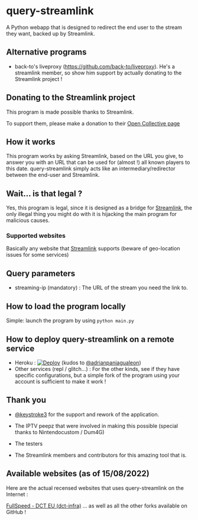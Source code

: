 # query-streamlink

A Python webapp that is designed to redirect the end user to the stream they want, backed up by Streamlink.

## Alternative programs

- back-to's liveproxy (https://github.com/back-to/liveproxy). He's a streamlink member, so show him support by actually donating to the Streamlink project !

## Donating to the Streamlink project

This program is made possible thanks to Streamlink.

To support them, please make a donation to their [Open Collective page](https://opencollective.com/streamlink)

## How it works

This program works by asking Streamlink, based on the URL you give, to answer you with an URL that can be used for (almost !) all known players to this date. 
query-streamlink simply acts like an intermediary/redirector between the end-user and Streamlink.

## Wait... is that legal ?

Yes, this program is legal, since it is designed as a bridge for [Streamlink](https://github.com/streamlink/streamlink), the only illegal thing you might do with it is hijacking the main program for malicious causes.

### Supported websites

Basically any website that [Streamlink](https://streamlink.github.io/plugin_matrix.html) supports (beware of geo-location issues for some services)

## Query parameters

- streaming-ip (mandatory) : The URL of the stream you need the link to.

## How to load the program locally

Simple: launch the program by using ```python main.py```

## How to deploy query-streamlink on a remote service

- Heroku : [![Deploy](https://www.herokucdn.com/deploy/button.svg)](https://dashboard.heroku.com/new?template=https%3A%2F%2Fgithub.com%2FLaneSh4d0w%2Fquery-streamlink) (kudos to [@adrianpaniagualeon](https://github.com/adrianpaniagualeon))
- Other services (repl / glitch...) :
For the other kinds, see if they have specific configurations, but a simple fork of the program using your account is sufficient to make it work !

## Thank you

-  [@keystroke3](https://github.com/keystroke3) for the support and rework of the application.

- The IPTV peepz that were involved in making this possible (special thanks to Nintendocustom / Dum4G)

- The testers

- The Streamlink members and contributors for this amazing tool that is.

## Available websites (as of 15/08/2022)

Here are the actual recensed websites that uses query-streamlink on the Internet :

[FullSpeed - DCT EU (dct-infra)](http://free.fullspeed.tv/)
... as well as all the other forks available on GitHub !
